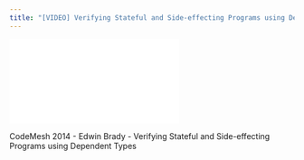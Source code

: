 ```yaml
---
title: "[VIDEO] Verifying Stateful and Side-effecting Programs using Dependent Types"
---
```


<div class="video-container"><iframe src="//www.youtube.com/embed/rXXn4UunOkE" frameborder="0" allowfullscreen></iframe></div>

CodeMesh 2014 - Edwin Brady - Verifying Stateful and Side-effecting Programs using Dependent Types



